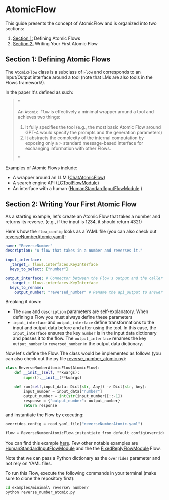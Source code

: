 # AtomicFlow

This guide presents the concept of AtomicFlow and is organized into two sections:
1. [Section 1:](#section-1-defining-atomic-flows) Defining Atomic Flows
2. [Section 2:](##section-2-writing-your-first-atomic-flow) Writing Your First Atomic Flow

## Section 1: Defining Atomic Flows

The `AtomicFlow` class is a subclass of `Flow` and corresponds to an Input/Output interface around a tool (note that LMs are also tools in the Flows framework!).

In the paper it's defined as such:

> "
>
> An `Atomic Flow` is effectively a minimal wrapper around
> a tool and achieves two things:
> 1.  It fully specifies the tool (e.g., the most basic Atomic Flow around 
> GPT-4 would specify the prompts and the generation parameters)
> 2. It abstracts the complexity of the internal computation by exposing only a > standard message-based interface for exchanging information with other Flows.
>
> "

Examples of Atomic Flows include:
* A wrapper around an LLM ([ChatAtomicFlow](https://huggingface.co/aiflows/ChatFlowModule))
* A search engine API ([LCToolFlowModule](https://huggingface.co/aiflows/LCToolFlowModule))
* An interface with a human ([HumanStandardInputFlowModule](https://huggingface.co/aiflows/HumanStandardInputFlowModule)
)

## Section 2: Writing Your First Atomic Flow

As a starting example, let's create an Atomic Flow that takes a number and returns its reverse. (e.g., if the input is 1234, it should return 4321)

Here's how the `flow_config` looks as a YAML file (you can also check out [reverseNumberAtomic.yaml](../examples/minimal%20reverse%20number/reverseNumberAtomic.yaml)):

```yaml
name: "ReverseNumber"
description: "A flow that takes in a number and reverses it."

input_interface:
  _target_: flows.interfaces.KeyInterface
  keys_to_select: ["number"]

output_interface: # Connector between the Flow's output and the caller
  _target_: flows.interfaces.KeyInterface
  keys_to_rename:
    output_number: "reversed_number" # Rename the api_output to answer
```

Breaking it down:
- The `name` and `description` parameters are self-explanatory. When defining a Flow you must always define these parameters
- `input_interface` and `output_interface` define transformations to the input and output data before and after using the tool. In this case, the `input_interface` ensures the key `number` is in the input data dictionary and passes it to the flow. The `output_interface` renames the key `output_number` to `reversed_number` in the output data dictionary.

Now let's define the Flow. The class would be implemented as follows (you can also check out the py file [reverse_number_atomic.py](../examples/minimal%20reverse%20number/reverse_number_atomic.py)):
```python
class ReverseNumberAtomicFlow(AtomicFlow):
    def __init__(self, **kwargs):
        super().__init__(**kwargs)

    def run(self,input_data: Dict[str, Any]) -> Dict[str, Any]:
        input_number = input_data["number"]
        output_number = int(str(input_number)[::-1])
        response = {"output_number": output_number}
        return response
```
and instantiate the Flow by executing:
```python
overrides_config = read_yaml_file("reverseNumberAtomic.yaml")

flow = ReverseNumberAtomicFlow.instantiate_from_default_config(overrides=overrides_config)
```
You can find this example [here](../examples/minimal%20reverse%20number/). Few other notable examples are [HumanStandardInputFlowModule](https://huggingface.co/aiflows/HumanStandardInputFlowModule) and the the [FixedReplyFlowModule](https://huggingface.co/aiflows/FixedReplyFlowModule) Flow.

Note that we can pass a Python dictionary as the `overrides` parameter and not rely on YAML files.

To run this Flow, execute the following commands in your terminal (make sure to clone the repository first):
```bash
cd examples/minimal\ reverse\ number/
python reverse_number_atomic.py
```